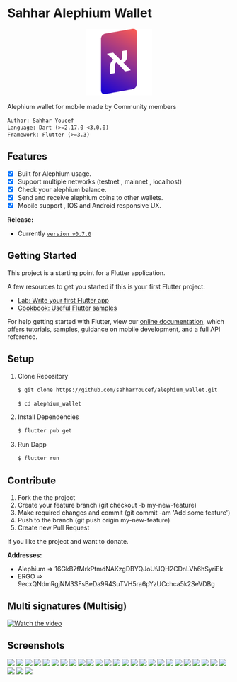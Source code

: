 # Sahhar Alephium Wallet

<p align="center">
<img src="assets/icons/alephium_icon.svg" alt="drawing" width="150"/>
<p/>

Alephium wallet for mobile made by Community members

```
Author: Sahhar Youcef
Language: Dart (>=2.17.0 <3.0.0)
Framework: Flutter (>=3.3)
```
## Features

  - [X] Built for Alephium usage.
  - [X] Support multiple networks (testnet , mainnet , localhost)
  - [X] Check your alephium balance.
  - [X] Send and receive alephium coins to other wallets.   
  - [X] Mobile support , IOS and Android responsive UX.
  
**Release:**

* Currently [`version v0.7.0`](https://github.com/sahharYoucef/alephium_wallet/releases/)

## Getting Started

This project is a starting point for a Flutter application.

A few resources to get you started if this is your first Flutter project:

- [Lab: Write your first Flutter app](https://flutter.dev/docs/get-started/codelab)
- [Cookbook: Useful Flutter samples](https://flutter.dev/docs/cookbook)

For help getting started with Flutter, view our
[online documentation](https://flutter.dev/docs), which offers tutorials,
samples, guidance on mobile development, and a full API reference.

## Setup

1. Clone Repository

    ```sh
    $ git clone https://github.com/sahharYoucef/alephium_wallet.git
    ```
    
    ```sh
    $ cd alephium_wallet
    ```

2. Install Dependencies

    ```sh
    $ flutter pub get
    ```

3. Run Dapp

    ```sh
    $ flutter run
    ```

## Contribute
1. Fork the the project
2. Create your feature branch (git checkout -b my-new-feature)
3. Make required changes and commit (git commit -am 'Add some feature')
4. Push to the branch (git push origin my-new-feature)
5. Create new Pull Request

If you like the project and want to donate.

**Addresses:**
 - Alephium => 16GkB7fMrkPtmdNAKzgDBYQJoUfJQH2CDnLVh6hSyriEk
 - ERGO => 9ecxQNdmRgjNM3SFsBeDa9R4SuTVH5ra6pYzUCchca5k2SeVDBg

## Multi signatures (Multisig)
[![Watch the video](https://user-images.githubusercontent.com/63554007/206170257-86c29870-1c2b-4aaa-8456-4208e03a4ab1.png)](https://www.youtube.com/watch?v=uAseUydyddw)

## Screenshots

<p float="left">
<img src="https://user-images.githubusercontent.com/63554007/206167935-e5d575a8-740c-4c81-b026-f673c4771337.png" width="150" />
<img src="https://user-images.githubusercontent.com/63554007/206167943-132ddc86-62f6-4253-936a-8f4424f4b2a8.png" width="150" />
<img src="https://user-images.githubusercontent.com/63554007/206167947-4de49400-71d5-4462-bb1c-a3b30acb2478.png" width="150" />
<img src="https://user-images.githubusercontent.com/63554007/206167949-15614d53-3768-490c-90c2-13e5215fbc0d.png" width="150" />
<img src="https://user-images.githubusercontent.com/63554007/206167951-4a732422-41a1-448d-8083-de958494ad20.png" width="150" />
<img src="https://user-images.githubusercontent.com/63554007/206167953-1483aa76-5bea-4c20-9b36-cb4962bf30b0.png" width="150" />
<img src="https://user-images.githubusercontent.com/63554007/206167957-93824027-a271-446f-a7db-720f56cc7db6.png" width="150" />
<img src="https://user-images.githubusercontent.com/63554007/206167961-800dd8c4-60cc-4a25-8ab1-8ed735f41b26.png" width="150" />
<img src="https://user-images.githubusercontent.com/63554007/206167966-3a0fd7a2-3992-4ddc-ae07-b89e8bf7b1ee.png" width="150" />
<img src="https://user-images.githubusercontent.com/63554007/206167967-02837bc8-7f22-4e48-a0c6-a520c2628f7b.png" width="150" />
<img src="https://user-images.githubusercontent.com/63554007/206167969-02a69d46-f4a6-46f9-9c90-ddc6e223949d.png" width="150" />
<img src="https://user-images.githubusercontent.com/63554007/206167970-52819736-d7a7-4be9-be68-bf7291974aea.png" width="150" />
<img src="https://user-images.githubusercontent.com/63554007/206167975-f808fb32-c236-4e35-97bf-6e6c4a5735bf.png" width="150" />
<img src="https://user-images.githubusercontent.com/63554007/206167980-e1809025-4f0c-453d-806d-f7b48546e5a9.png" width="150" />
<img src="https://user-images.githubusercontent.com/63554007/206167981-3f0942fe-9fb6-4b30-ad83-943ad058c505.png" width="150" />
<img src="https://user-images.githubusercontent.com/63554007/206167985-486a886e-8827-410e-8337-e7fb6907089d.png" width="150" />
<img src="https://user-images.githubusercontent.com/63554007/206167986-3677c833-e5f8-47e9-9c05-8d7db2f4da54.png" width="150" />
<img src="https://user-images.githubusercontent.com/63554007/206167987-e51ef6e2-b62d-41bf-82ea-708f6258d52f.png" width="150" />
<img src="https://user-images.githubusercontent.com/63554007/206167988-7ac2a171-c5ef-4e09-a7f2-8e4c8210875a.png" width="150" />
<img src="https://user-images.githubusercontent.com/63554007/206167992-c880a169-6763-4e3c-b93a-40295d66756d.png" width="150" />
<img src="https://user-images.githubusercontent.com/63554007/206167997-6ed8cea4-84a2-4637-81f3-172359e4ae6a.png" width="150" />
<img src="https://user-images.githubusercontent.com/63554007/206168000-cab705d0-4256-47a7-9124-4df46f67e982.png" width="150" />
<img src="https://user-images.githubusercontent.com/63554007/206168002-1a25ba4f-5d55-4fda-b38c-4f9b721fd8e3.png" width="150" />
<img src="https://user-images.githubusercontent.com/63554007/206169295-9ddaefa2-c608-4bb4-b6a8-3ee7c1fbcb24.png" width="150" />
<img src="https://user-images.githubusercontent.com/63554007/206169301-431984e7-b113-4b9b-8c90-be6a5efe6797.png" width="150" />
<img src="https://user-images.githubusercontent.com/63554007/206169305-329961b3-8929-4752-b489-fe3967be7f70.png" width="150" />
<img src="https://user-images.githubusercontent.com/63554007/206169308-3e414968-8bf7-4cbf-87ae-53aac06293f2.png" width="150" />
<img src="https://user-images.githubusercontent.com/63554007/206169312-644a1217-e995-439d-abc0-de874406f1e2.png" width="150" />
</p>
